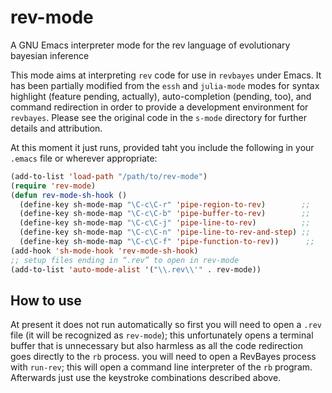 # rev-mode
A GNU Emacs interpreter mode for the rev language of evolutionary bayesian inference

This mode aims at interpreting `rev` code for use in `revbayes` under Emacs. It has been partially modified from the  `essh` and `julia-mode` modes for syntax highlight (feature pending, actually), auto-completion (pending, too), and command redirection in order to provide a development environment for `revbayes`. Please see the original code in the `s-mode` directory for further details and attribution.

At this moment it just runs, provided taht you include the following in your `.emacs` file or wherever appropriate:

```lisp
(add-to-list 'load-path "/path/to/rev-mode")
(require 'rev-mode)                                                    ;;
(defun rev-mode-sh-hook ()                                             ;;
  (define-key sh-mode-map "\C-c\C-r" 'pipe-region-to-rev)        ;;
  (define-key sh-mode-map "\C-c\C-b" 'pipe-buffer-to-rev)        ;;
  (define-key sh-mode-map "\C-c\C-j" 'pipe-line-to-rev)          ;;
  (define-key sh-mode-map "\C-c\C-n" 'pipe-line-to-rev-and-step) ;;
  (define-key sh-mode-map "\C-c\C-f" 'pipe-function-to-rev))      ;;
(add-hook 'sh-mode-hook 'rev-mode-sh-hook)
;; setup files ending in “.rev” to open in rev-mode
(add-to-list 'auto-mode-alist '("\\.rev\\'" . rev-mode))
```

## How to use

At present it does not run automatically so first you will need to open a `.rev` file (it will be recognized as `rev-mode`); this unfortunately opens a terminal buffer that is unnecessary but also harmless as all the code redirection goes directly to the `rb` process. you will need to open a RevBayes process with `run-rev`; this will open a command line interpreter of the `rb` program. Afterwards just use the keystroke combinations described above.
